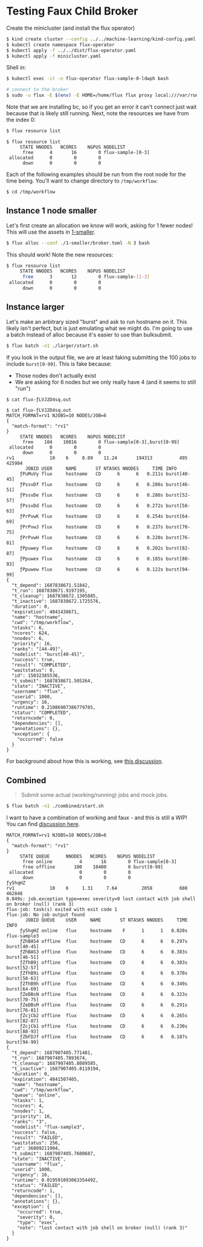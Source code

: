 # Testing Faux Child Broker

Create the minicluster (and install the flux operator)

```bash
$ kind create cluster --config ../../machine-learning/kind-config.yaml
$ kubectl create namespace flux-operator
$ kubectl apply -f ../../dist/flux-operator.yaml
$ kubectl apply -f minicluster.yaml
```

Shell in:

```bash
$ kubectl exec -it -n flux-operator flux-sample-0-ldwph bash

# connect to the broker
$ sudo -u flux -E $(env) -E HOME=/home/flux flux proxy local:///var/run/flux/local bash
```

Note that we are installing bc, so if you get an error it can't connect just wait because
that is likely still running. Next, note the resources we have from the index 0:

```bash
$ flux resource list
```
```
$ flux resource list
     STATE NNODES   NCORES    NGPUS NODELIST
      free      4       16        0 flux-sample-[0-3]
 allocated      0        0        0 
      down      0        0        0 
```

Each of the following examples should be run from the root node for the time being.
You'll want to change directory to `/tmp/workflow`:

```bash
$ cd /tmp/workflow
```

## Instance 1 node smaller

Let's first create an allocation we know will work, asking for 1 fewer nodes! This will
use the assets in [1-smaller](1-smaller).


```bash
$ flux alloc --conf ./1-smaller/broker.toml -N 3 bash
```

This should work! Note the new resources:

```bash
$ flux resource list
     STATE NNODES   NCORES    NGPUS NODELIST
      free      3       12        0 flux-sample-[1-3]
 allocated      0        0        0 
      down      0        0        0 
```

## Instance larger

Let's make an arbitrary sized "burst" and ask to run hostname on it. This likely isn't perfect,
but is just emulating what we might do. I'm going to use a batch instead of alloc because
it's easier to use than bulksubmit.

```bash
$ flux batch -n1 ./larger/start.sh 
```

If you look in the output file, we are at least faking submitting the 100 jobs to include `burst[0-99]`. This is fake because:

- Those nodes don't actually exist
- We are asking for 6 nodes but we only really have 4 (and it seems to still "run")

```bash
$ cat flux-ƒLVJ2D4sq.out 
```
```console
$ cat flux-ƒLVJ2D4sq.out 
MATCH_FORMAT=rv1 NJOBS=10 NODES/JOB=6
{
  "match-format": "rv1"
}
     STATE NNODES   NCORES    NGPUS NODELIST
      free    104    10816        0 flux-sample[0-3],burst[0-99]
 allocated      0        0        0 
      down      0        0        0 
rv1             10    6     0.89    11.24       194313          495       425984
       JOBID USER     NAME       ST NTASKS NNODES     TIME INFO
     ƒPuMuVy flux     hostname   CD      6      6   0.211s burst[40-45]
     ƒPssvDf flux     hostname   CD      6      6   0.286s burst[46-51]
     ƒPssvDe flux     hostname   CD      6      6   0.286s burst[52-57]
     ƒPssvDd flux     hostname   CD      6      6   0.272s burst[58-63]
     ƒPrPvwK flux     hostname   CD      6      6   0.254s burst[64-69]
     ƒPrPvwJ flux     hostname   CD      6      6   0.237s burst[70-75]
     ƒPrPvwH flux     hostname   CD      6      6   0.220s burst[76-81]
     ƒPpuwey flux     hostname   CD      6      6   0.202s burst[82-87]
     ƒPpuwex flux     hostname   CD      6      6   0.185s burst[88-93]
     ƒPpuwew flux     hostname   CD      6      6   0.122s burst[94-99]
{
  "t_depend": 1687838671.51842,
  "t_run": 1687838671.9197195,
  "t_cleanup": 1687838672.1305885,
  "t_inactive": 1687838672.1725576,
  "duration": 0,
  "expiration": 4841438671,
  "name": "hostname",
  "cwd": "/tmp/workflow",
  "ntasks": 6,
  "ncores": 624,
  "nnodes": 6,
  "priority": 16,
  "ranks": "[44-49]",
  "nodelist": "burst[40-45]",
  "success": true,
  "result": "COMPLETED",
  "waitstatus": 0,
  "id": 15032385536,
  "t_submit": 1687838671.505264,
  "state": "INACTIVE",
  "username": "flux",
  "userid": 1000,
  "urgency": 16,
  "runtime": 0.21086907386779785,
  "status": "COMPLETED",
  "returncode": 0,
  "dependencies": [],
  "annotations": {},
  "exception": {
    "occurred": false
  }
}
```

For background about how this is working, see [this discussion](https://github.com/flux-framework/flux-sched/issues/1009#issuecomment-1610039068).

## Combined 

> Submit some actual (working/running) jobs and mock jobs.

```bash
$ flux batch -n1 ./combined/start.sh 
```

I want to have a combination of working and faux - and this is still a WIP!
You can find [discussion here](https://github.com/flux-framework/flux-core/issues/5295).

```console
MATCH_FORMAT=rv1 NJOBS=10 NODES/JOB=6
{
  "match-format": "rv1"
}
     STATE QUEUE      NNODES   NCORES    NGPUS NODELIST
      free online          4       16        0 flux-sample[0-3]
      free offline       100    10400        0 burst[0-99]
 allocated                 0        0        0 
      down                 0        0        0 
ƒy5hqHZ
rv1             10    6     1.31     7.64         2058          608       462848
0.049s: job.exception type=exec severity=0 lost contact with job shell on broker (null) (rank 3)
flux-job: task(s) exited with exit code 1
flux-job: No job output found
       JOBID QUEUE    USER     NAME       ST NTASKS NNODES     TIME INFO
     ƒy5hqHZ online   flux     hostname    F      1      1   0.020s flux-sample3
     ƒZhBAS4 offline  flux     hostname   CD      6      6   0.297s burst[40-45]
     ƒZhBAS3 offline  flux     hostname   CD      6      6   0.383s burst[46-51]
     ƒZfhB9j offline  flux     hostname   CD      6      6   0.383s burst[52-57]
     ƒZfhB9i offline  flux     hostname   CD      6      6   0.370s burst[58-63]
     ƒZfhB9h offline  flux     hostname   CD      6      6   0.349s burst[64-69]
     ƒZeDBsN offline  flux     hostname   CD      6      6   0.323s burst[70-75]
     ƒZeDBsM offline  flux     hostname   CD      6      6   0.291s burst[76-81]
     ƒZcjCb2 offline  flux     hostname   CD      6      6   0.265s burst[82-87]
     ƒZcjCb1 offline  flux     hostname   CD      6      6   0.230s burst[88-93]
     ƒZbFDJf offline  flux     hostname   CD      6      6   0.187s burst[94-99]
{
  "t_depend": 1687907405.771481,
  "t_run": 1687907405.7893674,
  "t_cleanup": 1687907405.8089585,
  "t_inactive": 1687907405.8110194,
  "duration": 0,
  "expiration": 4841507405,
  "name": "hostname",
  "cwd": "/tmp/workflow",
  "queue": "online",
  "ntasks": 1,
  "ncores": 4,
  "nnodes": 1,
  "priority": 16,
  "ranks": "3",
  "nodelist": "flux-sample3",
  "success": false,
  "result": "FAILED",
  "waitstatus": 256,
  "id": 36809211904,
  "t_submit": 1687907405.7600687,
  "state": "INACTIVE",
  "username": "flux",
  "userid": 1000,
  "urgency": 16,
  "runtime": 0.019591093063354492,
  "status": "FAILED",
  "returncode": 1,
  "dependencies": [],
  "annotations": {},
  "exception": {
    "occurred": true,
    "severity": 0,
    "type": "exec",
    "note": "lost contact with job shell on broker (null) (rank 3)"
  }
}
```